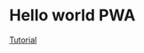 # Hello world PWA

[Tutorial](https://medium.com/james-johnson/a-simple-progressive-web-app-tutorial-f9708e5f2605)